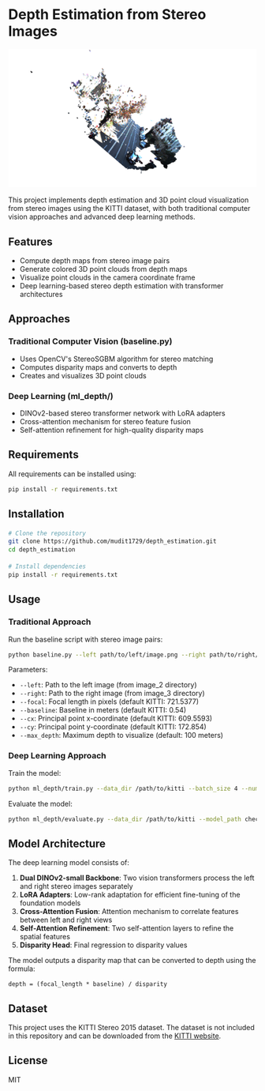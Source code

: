 # Depth Estimation from Stereo Images

![Depth Estimation Example](depth_estimation.png)

This project implements depth estimation and 3D point cloud visualization from stereo images using the KITTI dataset, with both traditional computer vision approaches and advanced deep learning methods.

## Features

- Compute depth maps from stereo image pairs
- Generate colored 3D point clouds from depth maps
- Visualize point clouds in the camera coordinate frame
- Deep learning-based stereo depth estimation with transformer architectures

## Approaches

### Traditional Computer Vision (baseline.py)
- Uses OpenCV's StereoSGBM algorithm for stereo matching
- Computes disparity maps and converts to depth
- Creates and visualizes 3D point clouds

### Deep Learning (ml_depth/)
- DINOv2-based stereo transformer network with LoRA adapters
- Cross-attention mechanism for stereo feature fusion
- Self-attention refinement for high-quality disparity maps

## Requirements

All requirements can be installed using:
```bash
pip install -r requirements.txt
```

## Installation

```bash
# Clone the repository
git clone https://github.com/mudit1729/depth_estimation.git
cd depth_estimation

# Install dependencies
pip install -r requirements.txt
```

## Usage

### Traditional Approach

Run the baseline script with stereo image pairs:

```bash
python baseline.py --left path/to/left/image.png --right path/to/right/image.png
```

Parameters:
- `--left`: Path to the left image (from image_2 directory)
- `--right`: Path to the right image (from image_3 directory)
- `--focal`: Focal length in pixels (default KITTI: 721.5377)
- `--baseline`: Baseline in meters (default KITTI: 0.54)
- `--cx`: Principal point x-coordinate (default KITTI: 609.5593)
- `--cy`: Principal point y-coordinate (default KITTI: 172.854)
- `--max_depth`: Maximum depth to visualize (default: 100 meters)

### Deep Learning Approach

Train the model:
```bash
python ml_depth/train.py --data_dir /path/to/kitti --batch_size 4 --num_epochs 20
```

Evaluate the model:
```bash
python ml_depth/evaluate.py --data_dir /path/to/kitti --model_path checkpoints/best_model.pth
```

## Model Architecture

The deep learning model consists of:

1. **Dual DINOv2-small Backbone**: Two vision transformers process the left and right stereo images separately
2. **LoRA Adapters**: Low-rank adaptation for efficient fine-tuning of the foundation models
3. **Cross-Attention Fusion**: Attention mechanism to correlate features between left and right views
4. **Self-Attention Refinement**: Two self-attention layers to refine the spatial features
5. **Disparity Head**: Final regression to disparity values

The model outputs a disparity map that can be converted to depth using the formula:
```
depth = (focal_length * baseline) / disparity
```

## Dataset

This project uses the KITTI Stereo 2015 dataset. The dataset is not included in this repository and can be downloaded from the [KITTI website](http://www.cvlibs.net/datasets/kitti/eval_scene_flow.php).

## License

MIT